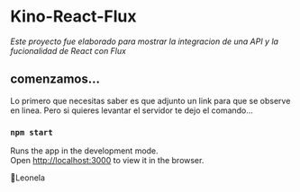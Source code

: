 # Kino-React-Flux

_Este proyecto fue elaborado para mostrar la integracion de una API y la fucionalidad de React con Flux_

## comenzamos...

Lo primero que necesitas saber es que adjunto un link para que se observe en linea. Pero si quieres levantar el servidor te dejo el comando...

### `npm start`

Runs the app in the development mode.\
Open [http://localhost:3000](http://localhost:3000) to view it in the browser.

🌹Leonela

